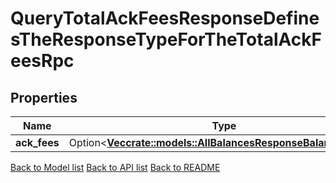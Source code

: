# QueryTotalAckFeesResponseDefinesTheResponseTypeForTheTotalAckFeesRpc

## Properties

Name | Type | Description | Notes
------------ | ------------- | ------------- | -------------
**ack_fees** | Option<[**Vec<crate::models::AllBalancesResponseBalancesInner>**](AllBalances_response_balances_inner.md)> |  | [optional]

[Back to Model list](../README.md#documentation-for-models) [Back to API list](../README.md#documentation-for-api-endpoints) [Back to README](../README.md)


